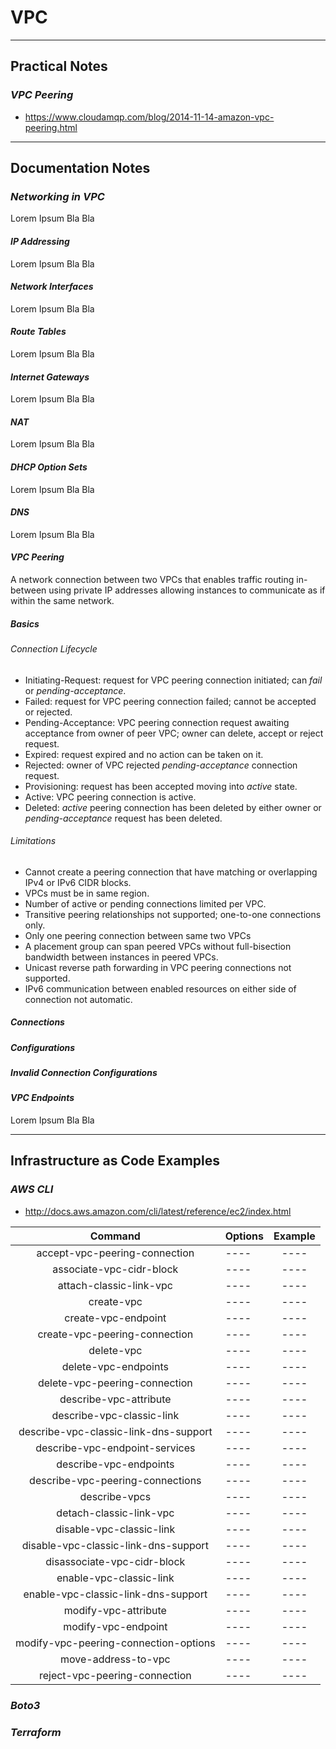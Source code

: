 # VPC

---

## Practical Notes

### *VPC Peering*
- https://www.cloudamqp.com/blog/2014-11-14-amazon-vpc-peering.html

---

## Documentation Notes

### *Networking in VPC*

Lorem Ipsum Bla Bla

#### *IP Addressing*

Lorem Ipsum Bla Bla

#### *Network Interfaces*

Lorem Ipsum Bla Bla

#### *Route Tables*

Lorem Ipsum Bla Bla

#### *Internet Gateways*

Lorem Ipsum Bla Bla

#### *NAT*

Lorem Ipsum Bla Bla

#### *DHCP Option Sets*

Lorem Ipsum Bla Bla

#### *DNS*

Lorem Ipsum Bla Bla

#### *VPC Peering*

A network connection between two VPCs that enables traffic routing in-between using private IP addresses allowing instances to communicate as if within the same network.

##### *Basics*

###### *Connection Lifecycle*

- Initiating-Request: request for VPC peering connection initiated; can _fail_ or _pending-acceptance_.
- Failed: request for VPC peering connection failed; cannot be accepted or rejected.
- Pending-Acceptance: VPC peering connection request awaiting acceptance from owner of peer VPC; owner can delete, accept or reject request.
- Expired: request expired and no action can be taken on it.
- Rejected: owner of VPC rejected _pending-acceptance_ connection request.
- Provisioning: request has been accepted moving into _active_ state.
- Active: VPC peering connection is active.
- Deleted: _active_ peering connection has been deleted by either owner or _pending-acceptance_ request has been deleted.

###### *Limitations*

- Cannot create a peering connection that have matching or overlapping IPv4 or IPv6 CIDR blocks.
- VPCs must be in same region.
- Number of active or pending connections limited per VPC.
- Transitive peering relationships not supported; one-to-one connections only.
- Only one peering connection between same two VPCs
- A placement group can span peered VPCs without full-bisection bandwidth between instances in peered VPCs.
- Unicast reverse path forwarding in VPC peering connections not supported.
- IPv6 communication between enabled resources on either side of connection not automatic.

##### *Connections*



##### *Configurations*

##### *Invalid Connection Configurations*

#### *VPC Endpoints*

Lorem Ipsum Bla Bla

---

## Infrastructure as Code Examples

### *AWS CLI*

- http://docs.aws.amazon.com/cli/latest/reference/ec2/index.html

| Command        | Options      | Example  |
| :-------------:|------------- | :-----:  |
| accept-vpc-peering-connection | ---- | ---- |
| associate-vpc-cidr-block | ---- | ---- |
| attach-classic-link-vpc | ---- | ---- |
| create-vpc | ---- | ---- |
| create-vpc-endpoint | ---- | ---- |
| create-vpc-peering-connection | ---- | ---- |
| delete-vpc | ---- | ---- |
| delete-vpc-endpoints | ---- | ---- |
| delete-vpc-peering-connection | ---- | ---- |
| describe-vpc-attribute | ---- | ---- |
| describe-vpc-classic-link | ---- | ---- |
| describe-vpc-classic-link-dns-support | ---- | ---- |
| describe-vpc-endpoint-services | ---- | ---- |
| describe-vpc-endpoints | ---- | ---- |
| describe-vpc-peering-connections | ---- | ---- |
| describe-vpcs | ---- | ---- |
| detach-classic-link-vpc | ---- | ---- |
| disable-vpc-classic-link | ---- | ---- |
| disable-vpc-classic-link-dns-support | ---- | ---- |
| disassociate-vpc-cidr-block | ---- | ---- |
| enable-vpc-classic-link | ---- | ---- |
| enable-vpc-classic-link-dns-support | ---- | ---- |
| modify-vpc-attribute | ---- | ---- |
| modify-vpc-endpoint | ---- | ---- |
| modify-vpc-peering-connection-options | ---- | ---- |
| move-address-to-vpc | ---- | ---- |
| reject-vpc-peering-connection | ---- | ---- |

### *Boto3*

### *Terraform*
